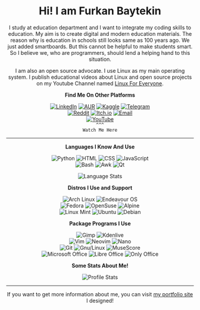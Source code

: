 <div align="center">

# Hi! I am Furkan Baytekin

I study at education department and I want to integrate my coding skills to education. My aim is to create digital and modern education materials. The reason why is education in schools still looks same as 100 years ago. We just added smartboards. But this cannot be helpful to make students smart. So I believe we, who are programmers, should lend a helping hand to this situation. 

I am also an open source advocate. I use Linux as my main operating system. I publish educational videos about Linux and open source projects on my Youtube Channel named [Linux For Everyone](https://www.youtube.com/channel/UCIWYzLPBy2Av4sgUsRClP0g).

  **Find Me On Other Platforms**

  [![LinkedIn](https://img.shields.io/badge/LinkedIn-0A66C2?logo=linkedin&logoColor=white)](https://www.linkedin.com/in/furkan-baytekin/)
  [![AUR](https://img.shields.io/badge/AUR-1793D1?logo=archlinux&logoColor=white)](https://aur.archlinux.org/packages?O=0&SeB=m&K=Elagoht&outdated=&SB=p&SO=d&PP=50&submit=Go)
  [![Kaggle](https://img.shields.io/badge/Kaggle-20BEFF?logo=kaggle&logoColor=white)](https://www.kaggle.com/furkanbaytekin)
  [![Telegram](https://img.shields.io/badge/Telegram-26A5E4?logo=telegram&logoColor=white)](https://t.me/elagoht)
  <br>
  [![Reddit](https://img.shields.io/badge/Reddit-FF4500?logo=reddit&logoColor=white)](https://www.reddit.com/user/Elagoht)
  [![Itch.io](https://img.shields.io/badge/Itch.io-FA5C5C?logo=itch.io&logoColor=white)](https://elagoht.itch.io/)
  [![Email](https://img.shields.io/badge/Email-EA4335?logo=gmail&logoColor=white)](mailto:furkanbaytekin@gmail.com)
  <br>
  [![YouTube](https://img.shields.io/badge/YouTube-FF0000?logo=youtube&logoColor=white)](https://www.youtube.com/channel/UCIWYzLPBy2Av4sgUsRClP0g)<br>
`^^^`<br>
`Watch Me Here` 


  ---
  
  **Languages I Know And Use**
  
  ![Python](https://img.shields.io/badge/Python-3776AB?logo=python&logoColor=white)
  ![HTML](https://img.shields.io/badge/HTML-E34F26?logo=html5&logoColor=white)
  ![CSS](https://img.shields.io/badge/CSS-1572B6?logo=csswizardry&logoColor=white)
  ![JavaScript](https://img.shields.io/badge/JavaScript-c5b218?logo=javascript&logoColor=white)
  <br>
  ![Bash](https://img.shields.io/badge/Bash-4EAA25?logo=gnubash&logoColor=white)
  ![Awk](https://img.shields.io/badge/Awk-666666?logo=textpattern&logoColor=white)
  ![Qt](https://img.shields.io/badge/Qt-3FCE51?logo=qt&logoColor=white)
  
  ![Language Stats](https://github-readme-stats.vercel.app/api/top-langs/?username=Elagoht&langs_count=10&layout=compact)
  
  **Distros I Use and Support**
  
  ![Arch Linux](https://img.shields.io/badge/Arch_Linux-1793D1?logo=archlinux&logoColor=white)
  ![Endeavour OS](https://img.shields.io/badge/Endeavour_OS-7721DA?logo=linux&logoColor=white)
  <br>
  ![Fedora](https://img.shields.io/badge/Fedora-253B67?logo=fedora&logoColor=white)
  ![OpenSuse](https://img.shields.io/badge/OpenSuse-73BA25?logo=opensuse&logoColor=white)
  ![Alpine](https://img.shields.io/badge/Alpine-0D597F?logo=alpinelinux&logoColor=white)
  <br>
  ![Linux Mint](https://img.shields.io/badge/Linux_Mint-87CF3E?logo=linuxmint&logoColor=white)
  ![Ubuntu](https://img.shields.io/badge/Ubuntu-E95420?logo=ubuntu&logoColor=white)
  ![Debian](https://img.shields.io/badge/Debian-A81D33?logo=debian&logoColor=white)

  **Package Programs I Use**
  
  ![Gimp](https://img.shields.io/badge/Gimp-5C5543?logo=gimp&logoColor=white)
  ![Kdenlive](https://img.shields.io/badge/Kdenlive-527EB2?logo=kdenlive&logoColor=white)
  <br>
  ![Vim](https://img.shields.io/badge/Vim-019733?logo=vim&logoColor=white)
  ![Neovim](https://img.shields.io/badge/Neovim-57A143?logo=neovim&logoColor=white)
  ![Nano](https://img.shields.io/badge/Nano-4A90E2?logo=nano&logoColor=white)
  <br>
  ![Git](https://img.shields.io/badge/Git-F05032?logo=git&logoColor=white)
  ![Gnu/Linux](https://img.shields.io/badge/Gnu_Linux-444444?logo=linux&logoColor=white)
  ![MuseScore](https://img.shields.io/badge/MuseScore-1A70B8?logo=musescore&logoColor=white)
  <br>
  ![Microsoft Office](https://img.shields.io/badge/Microsoft_Office-D83B01?logo=microsoftword&logoColor=white)
  ![Libre Office](https://img.shields.io/badge/Libre_Office-18A303?logo=libreoffice&logoColor=white)
  ![Only Office](https://img.shields.io/badge/Only_Office-444444?logo=onlyoffice&logoColor=white)
  
  **Some Stats About Me!**

  ![Profile Stats](https://github-readme-stats.vercel.app/api?username=Elagoht&count_private=true&show_icons=true)
  
  ---

If you want to get more information about me, you can visit [my portfolio site](https://elagoht.github.io) I designed!

</div>
